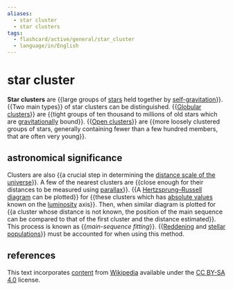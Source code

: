 ```yaml
---
aliases:
  - star cluster
  - star clusters
tags:
  - flashcard/active/general/star_cluster
  - language/in/English
---
```


# star cluster

__Star clusters__ are {{large groups of [stars](star.md) held together by [self-gravitation](self-gravitation.md)}}. {{Two main types}} of star clusters can be distinguished. {{[Globular clusters](#globular%20cluster)}} are {{tight groups of ten thousand to millions of old stars which are [gravitationally](gravity.md) bound}}. {{[Open clusters](#open%20cluster)}} are {{more loosely clustered groups of stars, generally containing fewer than a few hundred members, that are often very young}}. <!--SR:!2024-10-09,58,310!2024-10-14,63,310!2024-10-20,67,310!2024-09-19,42,290!2024-09-27,48,310!2024-10-10,59,310-->

## astronomical significance

Clusters are also {{a crucial step in determining the [distance scale of the universe](cosmic%20distance%20ladder.md)}}. A few of the nearest clusters are {{close enough for their distances to be measured using [parallax](stellar%20parallax.md)}}. {{A [Hertzsprung–Russell diagram](Hertzsprung–Russell%20diagram.md) can be plotted}} for {{these clusters which has [absolute values](absolute%20magnitude.md) known on the [luminosity](luminosity.md) axis}}. Then, when similar diagram is plotted for {{a cluster whose distance is not known, the position of the main sequence can be compared to that of the first cluster and the distance estimated}}. This process is known as {{_main-sequence fitting_}}. {{[Reddening](extinction%20(astronomy).md) and [stellar populations](stellar%20population.md)}} must be accounted for when using this method. <!--SR:!2024-10-01,48,290!2024-09-30,51,310!2024-12-17,105,290!2024-10-01,50,290!2024-12-09,89,270!2024-10-19,68,310!2024-10-08,59,310-->

## references

This text incorporates [content](https://en.wikipedia.org/wiki/star_cluster) from [Wikipedia](Wikipedia.md) available under the [CC BY-SA 4.0](https://creativecommons.org/licenses/by-sa/4.0/) license.
